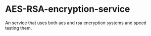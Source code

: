 # AES-RSA-encryption-service
An service that uses both aes and rsa encryption systems and speed testing them.
